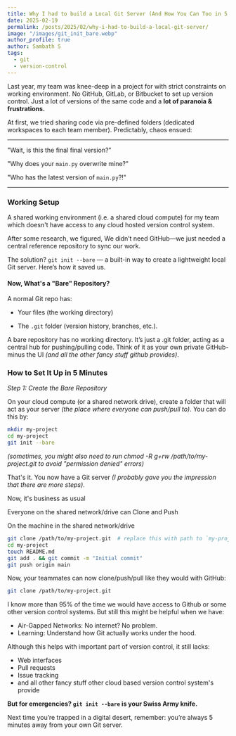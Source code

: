 ```yaml
---
title: Why I had to build a Local Git Server (And How You Can Too in 5 Minutes)
date: 2025-02-19
permalink: /posts/2025/02/why-i-had-to-build-a-local-git-server/
image: "/images/git_init_bare.webp"
author_profile: true
author: Sambath S
tags:
  - git
  - version-control
---
```


Last year, my team was knee-deep in a project for with strict constraints on working environment. No GitHub, GitLab, or Bitbucket to set up version control. Just a lot of versions of the same code and a **lot of paranoia & frustrations.**

At first, we tried sharing code via pre-defined folders (dedicated workspaces to each team member). Predictably, chaos ensued:

----
"Wait, is this the final final version?"

"Why does your `main.py` overwrite mine?"

"Who has the latest version of `main.py`?!"

----
### Working Setup

A shared working environment (i.e. a shared cloud compute) for my team which doesn't have access to any cloud hosted version control system.

After some research, we figured, We didn’t need GitHub—we just needed a central reference repository to sync our work.

The solution? `git init --bare` — a built-in way to create a lightweight local Git server. Here’s how it saved us.

#### Now, What's a "Bare" Repository?

A normal Git repo has:

- Your files (the working directory)

- The `.git` folder (version history, branches, etc.).

A bare repository has no working directory. It’s just a .git folder, acting as a central hub for pushing/pulling code. Think of it as your own private GitHub- minus the UI *(and all the other fancy stuff github provides)*.

### How to Set It Up in 5 Minutes

_Step 1: Create the Bare Repository_

On your cloud compute (or a shared network drive), create a folder that will act as your server *(the place where everyone can push/pull to)*. You can do this by:

```bash
mkdir my-project  
cd my-project 
git init --bare  
```

*(sometimes, you might also need to run chmod -R g+rw /path/to/my-project.git to avoid "permission denied" errors)*

That's it. You now have a Git server *(I probably gave you the impression that there are more steps)*.

Now, it's business as usual

Everyone on the shared network/drive can Clone and Push

On the machine in the shared network/drive 

```bash
git clone /path/to/my-project.git  # replace this with path to `my-project` folder you created in step 1
cd my-project  
touch README.md  
git add . && git commit -m "Initial commit"  
git push origin main  
```

Now, your teammates can now clone/push/pull like they would with GitHub:

```bash
git clone /path/to/my-project.git  
```

I know more than 95% of the time we would have access to Github or some other version control systems. But still this might be helpful when we have: 

- Air-Gapped Networks: No internet? No problem.
- Learning: Understand how Git actually works under the hood.

Although this helps with important part of version control, it still lacks:
- Web interfaces
- Pull requests
- Issue tracking
- and all other fancy stuff other cloud based version control system's provide

**But for emergencies? `git init --bare` is your Swiss Army knife.**

Next time you’re trapped in a digital desert, remember: you’re always 5 minutes away from your own Git server.